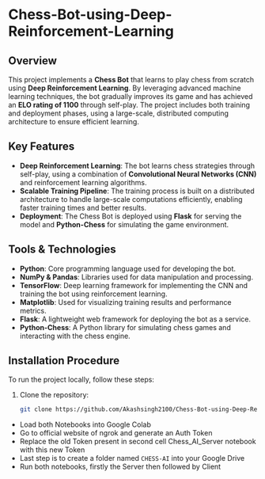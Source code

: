 
# Chess-Bot-using-Deep-Reinforcement-Learning

## Overview

This project implements a **Chess Bot** that learns to play chess from scratch using **Deep Reinforcement Learning**. By leveraging advanced machine learning techniques, the bot gradually improves its game and has achieved an **ELO rating of 1100** through self-play. The project includes both training and deployment phases, using a large-scale, distributed computing architecture to ensure efficient learning.

## Key Features

- **Deep Reinforcement Learning**: The bot learns chess strategies through self-play, using a combination of **Convolutional Neural Networks (CNN)** and reinforcement learning algorithms.
- **Scalable Training Pipeline**: The training process is built on a distributed architecture to handle large-scale computations efficiently, enabling faster training times and better results.
- **Deployment**: The Chess Bot is deployed using **Flask** for serving the model and **Python-Chess** for simulating the game environment.

## Tools & Technologies

- **Python**: Core programming language used for developing the bot.
- **NumPy & Pandas**: Libraries used for data manipulation and processing.
- **TensorFlow**: Deep learning framework for implementing the CNN and training the bot using reinforcement learning.
- **Matplotlib**: Used for visualizing training results and performance metrics.
- **Flask**: A lightweight web framework for deploying the bot as a service.
- **Python-Chess**: A Python library for simulating chess games and interacting with the chess engine.

## Installation Procedure

To run the project locally, follow these steps:

1. Clone the repository:
   ```bash
   git clone https://github.com/Akashsingh2100/Chess-Bot-using-Deep-Reinforcement-Learning.git

* Load both Notebooks into Google Colab
* Go to official website of ngrok and generate an Auth Token
* Replace the old Token present in second cell Chess_AI_Server notebook with this new Token
* Last step is to create a folder named `CHESS-AI` into your Google Drive
* Run both notebooks, firstly the Server then followed by Client

